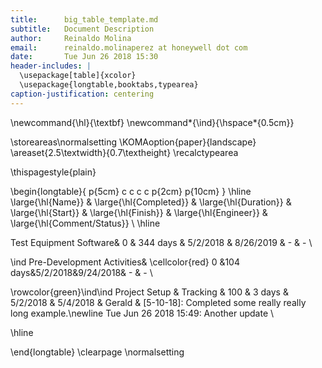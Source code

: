 ```yaml
---
title:	    big_table_template.md
subtitle:   Document Description
author:		Reinaldo Molina
email:      reinaldo.molinaperez at honeywell dot com
date:       Tue Jun 26 2018 15:30
header-includes: |
  \usepackage[table]{xcolor}
  \usepackage{longtable,booktabs,typearea}
caption-justification: centering
---
```


\newcommand{\hl}{\textbf}
\newcommand*{\ind}{\hspace*{0.5cm}}

\storeareas\normalsetting
\KOMAoption{paper}{landscape}
\areaset{2.5\textwidth}{0.7\textheight}
\recalctypearea

\thispagestyle{plain}

\begin{longtable}{ p{5cm} c c c c p{2cm} p{10cm} }
\hline
\large{\hl{Name}} & \large{\hl{Completed}} & \large{\hl{Duration}} & \large{\hl{Start}} & \large{\hl{Finish}} & \large{\hl{Engineer}} & \large{\hl{Comment/Status}} \\
\hline

Test Equipment Software& 0 & 344 days & 5/2/2018 & 8/26/2019 & - & - \\

\ind Pre-Development Activities& \cellcolor{red} 0 &104 days&5/2/2018&9/24/2018& - & - \\

\rowcolor{green}\ind\ind Project Setup \& Tracking & 100 & 3 days & 5/2/2018 & 5/4/2018 & Gerald &
	[5-10-18]: Completed some really really long example.\newline
	Tue Jun 26 2018 15:49: Another update \\

\hline

\end{longtable}
\clearpage
\normalsetting
